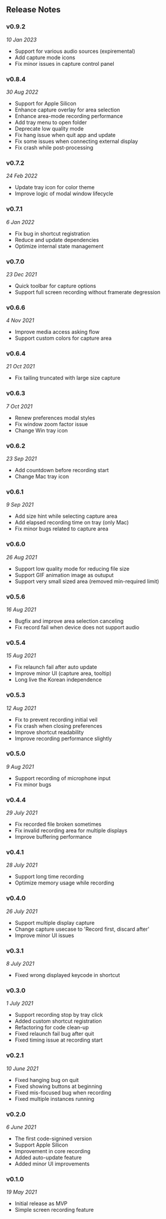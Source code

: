 ## Release Notes

### v0.9.2

_10 Jan 2023_

- Support for various audio sources (expiremental)
- Add capture mode icons
- Fix minor issues in capture control panel

### v0.8.4

_30 Aug 2022_

- Support for Apple Silicon
- Enhance capture overlay for area selection
- Enhance area-mode recording performance
- Add tray menu to open folder
- Deprecate low quality mode
- Fix hang issue when quit app and update
- Fix some issues when connecting external display
- Fix crash while post-processing

### v0.7.2

_24 Feb 2022_

- Update tray icon for color theme
- Improve logic of modal window lifecycle

### v0.7.1

_6 Jan 2022_

- Fix bug in shortcut registration
- Reduce and update dependencies
- Optimize internal state management

### v0.7.0

_23 Dec 2021_

- Quick toolbar for capture options
- Support full screen recording without framerate degression

### v0.6.6

_4 Nov 2021_

- Improve media access asking flow
- Support custom colors for capture area

### v0.6.4

_21 Oct 2021_

- Fix tailing truncated with large size capture

### v0.6.3

_7 Oct 2021_

- Renew preferences modal styles
- Fix window zoom factor issue
- Change Win tray icon

### v0.6.2

_23 Sep 2021_

- Add countdown before recording start
- Change Mac tray icon

### v0.6.1

_9 Sep 2021_

- Add size hint while selecting capture area
- Add elapsed recording time on tray (only Mac)
- Fix minor bugs related to capture area

### v0.6.0

_26 Aug 2021_

- Support low quality mode for reducing file size
- Support GIF animation image as outuput
- Support very small sized area (removed min-required limit)

### v0.5.6

_16 Aug 2021_

- Bugfix and improve area selection canceling
- Fix record fail when device does not support audio

### v0.5.4

_15 Aug 2021_

- Fix relaunch fail after auto update
- Improve minor UI (capture area, tooltip)
- Long live the Korean independence

### v0.5.3

_12 Aug 2021_

- Fix to prevent recording initial veil
- Fix crash when closing preferences
- Improve shortcut readability
- Improve recording performance slightly

### v0.5.0

_9 Aug 2021_

- Support recording of microphone input
- Fix minor bugs

### v0.4.4

_29 July 2021_

- Fix recorded file broken sometimes
- Fix invalid recording area for multiple displays
- Improve buffering performance

### v0.4.1

_28 July 2021_

- Support long time recording
- Optimize memory usage while recording

### v0.4.0

_26 July 2021_

- Support multiple display capture
- Change capture usecase to 'Record first, discard after'
- Improve minor UI issues

### v0.3.1

_8 July 2021_

- Fixed wrong displayed keycode in shortcut

### v0.3.0

_1 July 2021_

- Support recording stop by tray click
- Added custom shortcut registration
- Refactoring for code clean-up
- Fixed relaunch fail bug after quit
- Fixed timing issue at recording start

### v0.2.1

_10 June 2021_

- Fixed hanging bug on quit
- Fixed showing buttons at beginning
- Fixed mis-focused bug when recording
- Fixed multiple instances running

### v0.2.0

_6 June 2021_

- The first code-signined version
- Support Apple Silicon
- Improvement in core recording
- Added auto-update feature
- Added minor UI improvements

### v0.1.0

_19 May 2021_

- Initial release as MVP
- Simple screen recording feature
